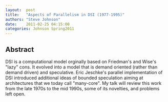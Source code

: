 ```yaml
--- 
layout:  post 
title:   "Aspects of Parallelism in DSI (1977-1995)"
authors: "Steve Johnson" 
date:    2011-02-25 04:15:00 
categories: Johnson Spring2011
--- 
```

## Abstract

DSI is a computational model orginally based on Friedman's and
Wise's "lazy" cons.  It evolved into a model that is demand oriented
(rather than demand driven) and speculative. Eric Jeschke's parallel
implementation of DSI introduced additional ideas of bounded speculation
aiming at architectures that we today call "many-core". My talk will
review this work from the late 1970s to the mid 1990s, some of its
novelties, and problems left open.
